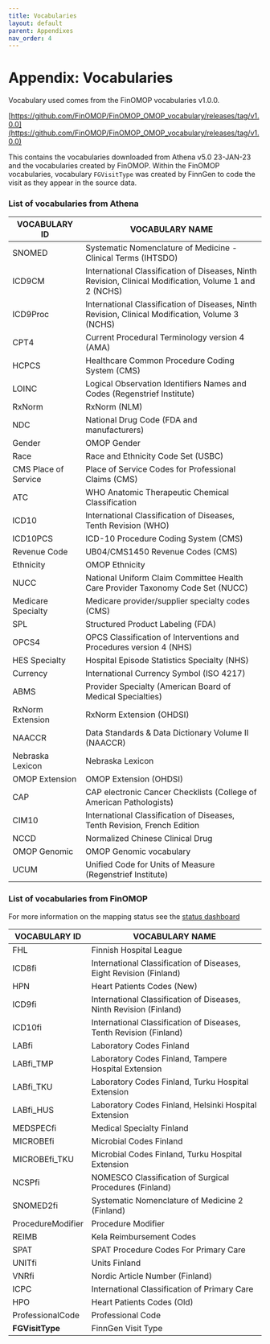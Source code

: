 ```yaml
---
title: Vocabularies
layout: default
parent: Appendixes
nav_order: 4
---
```


# Appendix: Vocabularies

Vocabulary used comes from the FinOMOP vocabularies v1.0.0. 

[https://github.com/FinOMOP/FinOMOP_OMOP_vocabulary/releases/tag/v1.0.0](https://github.com/FinOMOP/FinOMOP_OMOP_vocabulary/releases/tag/v1.0.0)

This contains the vocabularies downloaded from Athena v5.0 23-JAN-23 and the vocabularies created by FinOMOP. 
Within the FinOMOP vocabularies, vocabulary `FGVisitType` was created by FinnGen to code the visit as they appear in the source data. 

### List of vocabularies from Athena

| VOCABULARY ID | VOCABULARY NAME                                                        |
|---------------|-----------------------------------------------------------------------|
| SNOMED        | Systematic Nomenclature of Medicine - Clinical Terms (IHTSDO)          |
| ICD9CM        | International Classification of Diseases, Ninth Revision, Clinical Modification, Volume 1 and 2 (NCHS) |
| ICD9Proc      | International Classification of Diseases, Ninth Revision, Clinical Modification, Volume 3 (NCHS) |
| CPT4          | Current Procedural Terminology version 4 (AMA)                         |
| HCPCS         | Healthcare Common Procedure Coding System (CMS)                        |
| LOINC         | Logical Observation Identifiers Names and Codes (Regenstrief Institute) |
| RxNorm        | RxNorm (NLM)                                                          |
| NDC           | National Drug Code (FDA and manufacturers)                             |
| Gender        | OMOP Gender                                                            |
| Race          | Race and Ethnicity Code Set (USBC)                                     |
| CMS Place of Service | Place of Service Codes for Professional Claims (CMS)             |
| ATC           | WHO Anatomic Therapeutic Chemical Classification                       |
| ICD10         | International Classification of Diseases, Tenth Revision (WHO)        |
| ICD10PCS      | ICD-10 Procedure Coding System (CMS)                                   |
| Revenue Code  | UB04/CMS1450 Revenue Codes (CMS)                                       |
| Ethnicity     | OMOP Ethnicity                                                         |
| NUCC          | National Uniform Claim Committee Health Care Provider Taxonomy Code Set (NUCC) |
| Medicare Specialty | Medicare provider/supplier specialty codes (CMS)                 |
| SPL           | Structured Product Labeling (FDA)                                      |
| OPCS4         | OPCS Classification of Interventions and Procedures version 4 (NHS)   |
| HES Specialty | Hospital Episode Statistics Specialty (NHS)                            |
| Currency      | International Currency Symbol (ISO 4217)                              |
| ABMS          | Provider Specialty (American Board of Medical Specialties)            |
| RxNorm Extension | RxNorm Extension (OHDSI)                                          |
| NAACCR        | Data Standards & Data Dictionary Volume II (NAACCR)                   |
| Nebraska Lexicon | Nebraska Lexicon                                                    |
| OMOP Extension | OMOP Extension (OHDSI)                                                |
| CAP           | CAP electronic Cancer Checklists (College of American Pathologists)   |
| CIM10         | International Classification of Diseases, Tenth Revision, French Edition |
| NCCD          | Normalized Chinese Clinical Drug                                       |
| OMOP Genomic  | OMOP Genomic vocabulary                                               |
| UCUM          | Unified Code for Units of Measure (Regenstrief Institute)              |


### List of vocabularies from FinOMOP

For more information on the mapping status see the [status dashboard](https://finngen.github.io/FinOMOP_OMOP_vocabulary/StatusReport/dashboard.html#databases-coverage)

| VOCABULARY ID | VOCABULARY NAME            |
|----------------------|--------------------|
| FHL                  | Finnish Hospital League              |
| ICD8fi               | International Classification of Diseases, Eight Revision (Finland)                | 
| HPN                  | Heart Patients Codes (New)             |
| ICD9fi               | International Classification of Diseases, Ninth Revision (Finland)              | 
| ICD10fi              | International Classification of Diseases, Tenth Revision (Finland)                | 
| LABfi                | Laboratory Codes Finland             | 
| LABfi_TMP            | Laboratory Codes Finland, Tampere Hospital Extension              | 
| LABfi_TKU            | Laboratory Codes Finland, Turku Hospital Extension              | 
| LABfi_HUS            | Laboratory Codes Finland, Helsinki Hospital Extension              | 
| MEDSPECfi            | Medical Specialty Finland              | 
| MICROBEfi            | Microbial Codes Finland               | 
| MICROBEfi_TKU        | Microbial Codes Finland, Turku Hospital Extension                 | 
| NCSPfi               | NOMESCO Classification of Surgical Procedures (Finland)              | 
| SNOMED2fi            | Systematic Nomenclature of Medicine 2  (Finland)              | 
| ProcedureModifier    | Procedure Modifier              | 
| REIMB                | Kela Reimbursement Codes              | 
| SPAT                 | SPAT Procedure Codes For Primary Care              | 
| UNITfi               | Units Finland              | 
| VNRfi                | Nordic Article Number   (Finland)            | 
| ICPC                 | International Classification of Primary Care              | 
| HPO                  | Heart Patients Codes (Old)                     | 
| ProfessionalCode     | Professional Code              | 
| **FGVisitType**      | FinnGen Visit Type              | 
